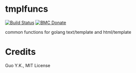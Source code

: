 # tmplfuncs

[![Build Status](https://travis-ci.org/guoyk93/tmplfuncs.svg?branch=master)](https://travis-ci.org/guoyk93/tmplfuncs)
[![BMC Donate](https://img.shields.io/badge/BMC-Donate-orange)](https://www.buymeacoffee.com/vFa5wfRq6)

common functions for golang text/template and html/template

# Credits

Guo Y.K., MIT License
